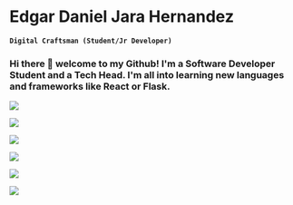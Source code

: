 <h1> Edgar Daniel Jara Hernandez </h1>

**`Digital Craftsman (Student/Jr Developer)`**

<h3> Hi there 👋 welcome to my Github! I'm a Software Developer Student and a Tech Head. I'm all into learning new languages and frameworks like React or Flask. </h3>

<div align=left>
<a href='https://github.com/harish-sethuraman/readme-components'> <!-- react -->
  <img src='https://readme-components.vercel.app/api?component=logo&fill=black&logo=react&animation=spin&svgfill=15d8fe&text=false'/>
</a>

<a href='https://github.com/harish-sethuraman/readme-components'> <!-- javascript -->
  <img src='https://readme-components.vercel.app/api?component=logo&fill=black&logo=javascript&svgfill=f6df1c&text=false'/>
</a>
  
<a href='https://github.com/harish-sethuraman/readme-components'> <!-- python -->
  <img src='https://readme-components.vercel.app/api?component=logo&&fill=black&logo=python&text=false'/>
</a>
  
<a href='https://github.com/harish-sethuraman/readme-components'> <!-- java -->
  <img src='https://readme-components.vercel.app/api?component=logo&&fill=black&logo=java&svgfill=f44336&text=false'/>
</a>

<a href='https://github.com/harish-sethuraman/readme-components'> <!-- mongodb -->
  <img src='https://readme-components.vercel.app/api?component=logo&&fill=black&logo=mongodb&svgfill=8fce00&text=false'/>
</a>
  
<a href='https://github.com/harish-sethuraman/readme-components'> <!-- mysql -->
  <img src='https://readme-components.vercel.app/api?component=logo&&fill=black&logo=mysql&svgfill=0b5394&text=false'/>
</a>
</div>






<!--
**jarahernandez/jarahernandez** is a ✨ _special_ ✨ repository because its `README.md` (this file) appears on your GitHub profile.

Here are some ideas to get you started:

- 🔭 I’m currently working on ...
- 🌱 I’m currently learning ...
- 👯 I’m looking to collaborate on ...
- 🤔 I’m looking for help with ...
- 💬 Ask me about ...
- 📫 How to reach me: ...
- 😄 Pronouns: ...
- ⚡ Fun fact: ...
-->
